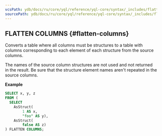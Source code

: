 ```yaml
---
vcsPath: ydb/docs/ru/core/yql/reference/yql-core/syntax/_includes/flatten/flatten_columns.md
sourcePath: ydb/docs/ru/core/yql/reference/yql-core/syntax/_includes/flatten/flatten_columns.md
---
```

## FLATTEN COLUMNS {#flatten-columns}

Converts a table where all columns must be structures to a table with columns corresponding to each element of each structure from the source columns.

The names of the source column structures are not used and not returned in the result. Be sure that the structure element names aren't repeated in the source columns.

**Example**

```sql
SELECT x, y, z
FROM (
  SELECT
    AsStruct(
        1 AS x,
        "foo" AS y),
    AsStruct(
        false AS z)
) FLATTEN COLUMNS;
```
